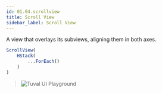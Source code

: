 ```yaml
---
id: 01.04.scrollview
title: Scroll View
sidebar_label: Scroll View
---
```

A view that overlays its subviews, aligning them in both axes.
``` ts
ScrollView(
    HStack(
        ...ForEach()
    )
)
```
>![Tuval UI Playground](https://github.com/tuvalframework/website/blob/main/versioned_docs/version-1.6.0/forms-library/images/01.01_01.PNG?raw=)
